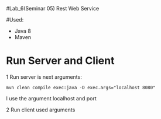 #Lab_6(Seminar 05) Rest Web Service

#Used:

- Java 8
- Maven

# Run Server and Client

 1 Run server is next arguments:

    mvn clean compile exec:java -D exec.args="localhost 8080"

 I use the argument localhost and port
 
 2 Run client used arguments
 